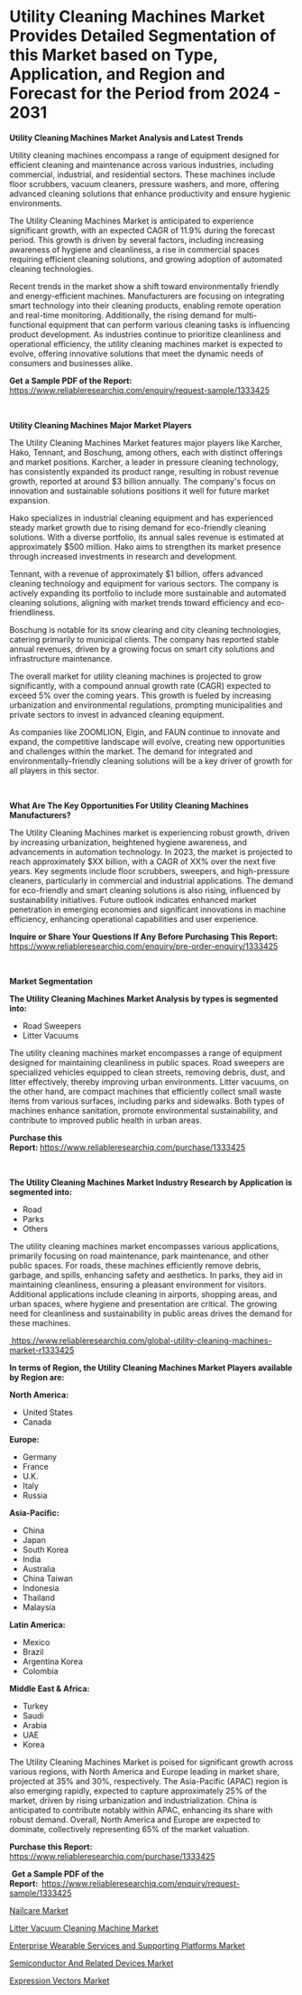 <p><h1>Utility Cleaning Machines Market Provides Detailed Segmentation of this Market based on Type, Application, and Region and Forecast for the Period from 2024 - 2031</h1></p><p><strong>Utility Cleaning Machines Market Analysis and Latest Trends</strong></p>
<p><p>Utility cleaning machines encompass a range of equipment designed for efficient cleaning and maintenance across various industries, including commercial, industrial, and residential sectors. These machines include floor scrubbers, vacuum cleaners, pressure washers, and more, offering advanced cleaning solutions that enhance productivity and ensure hygienic environments.</p><p>The Utility Cleaning Machines Market is anticipated to experience significant growth, with an expected CAGR of 11.9% during the forecast period. This growth is driven by several factors, including increasing awareness of hygiene and cleanliness, a rise in commercial spaces requiring efficient cleaning solutions, and growing adoption of automated cleaning technologies.</p><p>Recent trends in the market show a shift toward environmentally friendly and energy-efficient machines. Manufacturers are focusing on integrating smart technology into their cleaning products, enabling remote operation and real-time monitoring. Additionally, the rising demand for multi-functional equipment that can perform various cleaning tasks is influencing product development. As industries continue to prioritize cleanliness and operational efficiency, the utility cleaning machines market is expected to evolve, offering innovative solutions that meet the dynamic needs of consumers and businesses alike.</p></p>
<p><strong>Get a Sample PDF of the Report:&nbsp;</strong> <a href="https://www.reliableresearchiq.com/enquiry/request-sample/1333425?utm_campaign=1141&utm_medium=2&utm_source=Github&utm_content=ia&utm_term=01102024&utm_id=utility-cleaning-machines">https://www.reliableresearchiq.com/enquiry/request-sample/1333425</a></p>
<p>&nbsp;</p>
<p><strong>Utility Cleaning Machines Major Market Players</strong></p>
<p><p>The Utility Cleaning Machines Market features major players like Karcher, Hako, Tennant, and Boschung, among others, each with distinct offerings and market positions. Karcher, a leader in pressure cleaning technology, has consistently expanded its product range, resulting in robust revenue growth, reported at around $3 billion annually. The company's focus on innovation and sustainable solutions positions it well for future market expansion.</p><p>Hako specializes in industrial cleaning equipment and has experienced steady market growth due to rising demand for eco-friendly cleaning solutions. With a diverse portfolio, its annual sales revenue is estimated at approximately $500 million. Hako aims to strengthen its market presence through increased investments in research and development.</p><p>Tennant, with a revenue of approximately $1 billion, offers advanced cleaning technology and equipment for various sectors. The company is actively expanding its portfolio to include more sustainable and automated cleaning solutions, aligning with market trends toward efficiency and eco-friendliness.</p><p>Boschung is notable for its snow clearing and city cleaning technologies, catering primarily to municipal clients. The company has reported stable annual revenues, driven by a growing focus on smart city solutions and infrastructure maintenance.</p><p>The overall market for utility cleaning machines is projected to grow significantly, with a compound annual growth rate (CAGR) expected to exceed 5% over the coming years. This growth is fueled by increasing urbanization and environmental regulations, prompting municipalities and private sectors to invest in advanced cleaning equipment.</p><p>As companies like ZOOMLION, Elgin, and FAUN continue to innovate and expand, the competitive landscape will evolve, creating new opportunities and challenges within the market. The demand for integrated and environmentally-friendly cleaning solutions will be a key driver of growth for all players in this sector.</p></p>
<p>&nbsp;</p>
<p><strong>What Are The Key Opportunities For Utility Cleaning Machines Manufacturers?</strong></p>
<p><p>The Utility Cleaning Machines market is experiencing robust growth, driven by increasing urbanization, heightened hygiene awareness, and advancements in automation technology. In 2023, the market is projected to reach approximately $XX billion, with a CAGR of XX% over the next five years. Key segments include floor scrubbers, sweepers, and high-pressure cleaners, particularly in commercial and industrial applications. The demand for eco-friendly and smart cleaning solutions is also rising, influenced by sustainability initiatives. Future outlook indicates enhanced market penetration in emerging economies and significant innovations in machine efficiency, enhancing operational capabilities and user experience.</p></p>
<p><strong>Inquire or Share Your Questions If Any Before Purchasing This Report:</strong> <a href="https://www.reliableresearchiq.com/enquiry/pre-order-enquiry/1333425?utm_campaign=1141&utm_medium=2&utm_source=Github&utm_content=ia&utm_term=01102024&utm_id=utility-cleaning-machines">https://www.reliableresearchiq.com/enquiry/pre-order-enquiry/1333425</a></p>
<p>&nbsp;</p>
<p><strong>Market Segmentation</strong></p>
<p><strong>The Utility Cleaning Machines Market Analysis by types is segmented into:</strong></p>
<p><ul><li>Road Sweepers</li><li>Litter Vacuums</li></ul></p>
<p><p>The utility cleaning machines market encompasses a range of equipment designed for maintaining cleanliness in public spaces. Road sweepers are specialized vehicles equipped to clean streets, removing debris, dust, and litter effectively, thereby improving urban environments. Litter vacuums, on the other hand, are compact machines that efficiently collect small waste items from various surfaces, including parks and sidewalks. Both types of machines enhance sanitation, promote environmental sustainability, and contribute to improved public health in urban areas.</p></p>
<p><strong>Purchase this Report:&nbsp;</strong><a href="https://www.reliableresearchiq.com/purchase/1333425?utm_campaign=1141&utm_medium=2&utm_source=Github&utm_content=ia&utm_term=01102024&utm_id=utility-cleaning-machines">https://www.reliableresearchiq.com/purchase/1333425</a></p>
<p>&nbsp;</p>
<p><strong>The Utility Cleaning Machines Market Industry Research by Application is segmented into:</strong></p>
<p><ul><li>Road</li><li>Parks</li><li>Others</li></ul></p>
<p><p>The utility cleaning machines market encompasses various applications, primarily focusing on road maintenance, park maintenance, and other public spaces. For roads, these machines efficiently remove debris, garbage, and spills, enhancing safety and aesthetics. In parks, they aid in maintaining cleanliness, ensuring a pleasant environment for visitors. Additional applications include cleaning in airports, shopping areas, and urban spaces, where hygiene and presentation are critical. The growing need for cleanliness and sustainability in public areas drives the demand for these machines.</p></p>
<p><a href="https://www.reliableresearchiq.com/global-utility-cleaning-machines-market-r1333425?utm_campaign=1141&utm_medium=2&utm_source=Github&utm_content=ia&utm_term=01102024&utm_id=utility-cleaning-machines">&nbsp;https://www.reliableresearchiq.com/global-utility-cleaning-machines-market-r1333425</a></p>
<p><strong>In terms of Region, the Utility Cleaning Machines Market Players available by Region are:</strong></p>
<p>
    <p> <strong> North America: </strong>
        <ul>
            <li>United States</li>
            <li>Canada</li>
        </ul>
        </p> 
    <p> <strong> Europe: </strong>
        <ul>
            <li>Germany</li>
            <li>France</li>
            <li>U.K.</li>
            <li>Italy</li>
            <li>Russia</li>
        </ul>
        </p> 
    <p> <strong> Asia-Pacific: </strong>
        <ul>
            <li>China</li>
            <li>Japan</li>
            <li>South Korea</li>
            <li>India</li>
            <li>Australia</li>
            <li>China Taiwan</li>
            <li>Indonesia</li>
            <li>Thailand</li>
            <li>Malaysia</li>
        </ul>
        </p> 
    <p> <strong> Latin America: </strong>
        <ul>
            <li>Mexico</li>
            <li>Brazil</li>
            <li>Argentina Korea</li>
            <li>Colombia</li>
        </ul>
        </p> 
    <p> <strong> Middle East & Africa: </strong>
        <ul>
            <li>Turkey</li>
            <li>Saudi</li>
            <li>Arabia</li>
            <li>UAE</li>
            <li>Korea</li>
        </ul>
    </p>
    </p>
<p><p>The Utility Cleaning Machines Market is poised for significant growth across various regions, with North America and Europe leading in market share, projected at 35% and 30%, respectively. The Asia-Pacific (APAC) region is also emerging rapidly, expected to capture approximately 25% of the market, driven by rising urbanization and industrialization. China is anticipated to contribute notably within APAC, enhancing its share with robust demand. Overall, North America and Europe are expected to dominate, collectively representing 65% of the market valuation.</p></p>
<p><strong>Purchase this Report: </strong><a href="https://www.reliableresearchiq.com/purchase/1333425?utm_campaign=1141&utm_medium=2&utm_source=Github&utm_content=ia&utm_term=01102024&utm_id=utility-cleaning-machines">https://www.reliableresearchiq.com/purchase/1333425</a></p>
<p>&nbsp;<strong>Get a Sample PDF of the Report:&nbsp;&nbsp;</strong><a href="https://www.reliableresearchiq.com/enquiry/request-sample/1333425?utm_campaign=1141&utm_medium=2&utm_source=Github&utm_content=ia&utm_term=01102024&utm_id=utility-cleaning-machines">https://www.reliableresearchiq.com/enquiry/request-sample/1333425</a></p>
<p><strong></strong></p>
<p><p><a href="https://www.linkedin.com/pulse/unlocking-growth-potential-strategic-analysis-nailcare-market-fkfzf?utm_campaign=1141&utm_medium=2&utm_source=Github&utm_content=ia&utm_term=01102024&utm_id=utility-cleaning-machines">Nailcare Market</a></p><p><a href="https://github.com/juniordelafrance/Market-Research-Report-List-5/blob/main/litter-vacuum-cleaning-machine-market.md?utm_campaign=1141&utm_medium=2&utm_source=Github&utm_content=ia&utm_term=01102024&utm_id=utility-cleaning-machines">Litter Vacuum Cleaning Machine Market</a></p><p><a href="https://issuu.com/reportprime-2/docs/enterprise-wearable-services-and-su_5025a008a7fd46?utm_campaign=1141&utm_medium=2&utm_source=Github&utm_content=ia&utm_term=01102024&utm_id=utility-cleaning-machines">Enterprise Wearable Services and Supporting Platforms Market</a></p><p><a href="https://issuu.com/reportprime-2/docs/semiconductor-and-related-devices-m_866f85a59534c2?utm_campaign=1141&utm_medium=2&utm_source=Github&utm_content=ia&utm_term=01102024&utm_id=utility-cleaning-machines">Semiconductor And Related Devices Market</a></p><p><a href="https://www.linkedin.com/pulse/what-current-future-prospects-expression-vectors-market-jlp9f?utm_campaign=1141&utm_medium=2&utm_source=Github&utm_content=ia&utm_term=01102024&utm_id=utility-cleaning-machines">Expression Vectors Market</a></p></p>